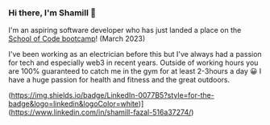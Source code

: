 ### Hi there, I'm Shamill 👋

I'm an aspiring software developer who has just landed a place on the [School of Code bootcamp](https://www.schoolofcode.co.uk/)! (March 2023)

I've been working as an electrician before this but I've always had a passion for tech and especially web3 in recent years. Outside of working hours you are 100% guaranteed to catch me in the gym for at least 2-3hours a day :grinning: I have a huge passion for health and fitness and the great outdoors.

(https://img.shields.io/badge/LinkedIn-0077B5?style=for-the-badge&logo=linkedin&logoColor=white)](https://www.linkedin.com/in/shamill-fazal-516a37274/)


<!--
**ShamillFazal/ShamillFazal** is a ✨ _special_ ✨ repository because its `README.md` (this file) appears on your GitHub profile.

Here are some ideas to get you started:

- 🔭 I’m currently working on ...
- 🌱 I’m currently learning ...
- 👯 I’m looking to collaborate on ...
- 🤔 I’m looking for help with ...
- 💬 Ask me about ...
- 📫 How to reach me: ...
- 😄 Pronouns: ...
- ⚡ Fun fact: ...
-->
